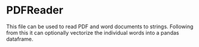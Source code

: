 # PDFReader
This file can be used to read PDF and word documents to strings. Following from this it can optionally vectorize the individual words into a pandas dataframe.
